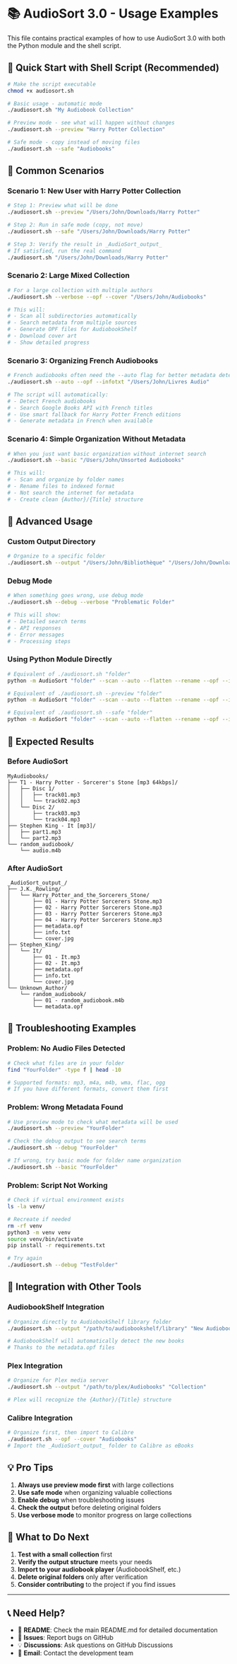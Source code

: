 # 📚 AudioSort 3.0 - Usage Examples

This file contains practical examples of how to use AudioSort 3.0 with both the Python module and the shell script.

## 🚀 Quick Start with Shell Script (Recommended)

```bash
# Make the script executable
chmod +x audiosort.sh

# Basic usage - automatic mode
./audiosort.sh "My Audiobook Collection"

# Preview mode - see what will happen without changes
./audiosort.sh --preview "Harry Potter Collection"

# Safe mode - copy instead of moving files
./audiosort.sh --safe "Audiobooks"
```

## 📖 Common Scenarios

### Scenario 1: New User with Harry Potter Collection

```bash
# Step 1: Preview what will be done
./audiosort.sh --preview "/Users/John/Downloads/Harry Potter"

# Step 2: Run in safe mode (copy, not move)
./audiosort.sh --safe "/Users/John/Downloads/Harry Potter"

# Step 3: Verify the result in _AudioSort_output_
# If satisfied, run the real command
./audiosort.sh "/Users/John/Downloads/Harry Potter"
```

### Scenario 2: Large Mixed Collection

```bash
# For a large collection with multiple authors
./audiosort.sh --verbose --opf --cover "/Users/John/Audiobooks"

# This will:
# - Scan all subdirectories automatically
# - Search metadata from multiple sources
# - Generate OPF files for AudiobookShelf
# - Download cover art
# - Show detailed progress
```

### Scenario 3: Organizing French Audiobooks

```bash
# French audiobooks often need the --auto flag for better metadata detection
./audiosort.sh --auto --opf --infotxt "/Users/John/Livres Audio"

# The script will automatically:
# - Detect French audiobooks
# - Search Google Books API with French titles
# - Use smart fallback for Harry Potter French editions
# - Generate metadata in French when available
```

### Scenario 4: Simple Organization Without Metadata

```bash
# When you just want basic organization without internet search
./audiosort.sh --basic "/Users/John/Unsorted Audiobooks"

# This will:
# - Scan and organize by folder names
# - Rename files to indexed format
# - Not search the internet for metadata
# - Create clean {Author}/{Title} structure
```

## 🔧 Advanced Usage

### Custom Output Directory

```bash
# Organize to a specific folder
./audiosort.sh --output "/Users/John/Bibliothèque" "/Users/John/Downloads/Audiobooks"
```

### Debug Mode

```bash
# When something goes wrong, use debug mode
./audiosort.sh --debug --verbose "Problematic Folder"

# This will show:
# - Detailed search terms
# - API responses
# - Error messages
# - Processing steps
```

### Using Python Module Directly

```bash
# Equivalent of ./audiosort.sh "folder"
python -m AudioSort "folder" --scan --auto --flatten --rename --opf --infotxt --cover

# Equivalent of ./audiosort.sh --preview "folder"
python -m AudioSort "folder" --scan --auto --flatten --rename --opf --infotxt --cover --dry-run

# Equivalent of ./audiosort.sh --safe "folder"
python -m AudioSort "folder" --scan --auto --flatten --rename --opf --infotxt --cover --copy
```

## 📁 Expected Results

### Before AudioSort
```
MyAudiobooks/
├── T1 - Harry Potter - Sorcerer's Stone [mp3 64kbps]/
│   ├── Disc 1/
│   │   ├── track01.mp3
│   │   └── track02.mp3
│   └── Disc 2/
│       ├── track03.mp3
│       └── track04.mp3
├── Stephen King - It [mp3]/
│   ├── part1.mp3
│   └── part2.mp3
└── random_audiobook/
    └── audio.m4b
```

### After AudioSort
```
_AudioSort_output_/
├── J.K._Rowling/
│   └── Harry_Potter_and_the_Sorcerers_Stone/
│       ├── 01 - Harry Potter Sorcerers Stone.mp3
│       ├── 02 - Harry Potter Sorcerers Stone.mp3
│       ├── 03 - Harry Potter Sorcerers Stone.mp3
│       ├── 04 - Harry Potter Sorcerers Stone.mp3
│       ├── metadata.opf
│       ├── info.txt
│       └── cover.jpg
├── Stephen_King/
│   └── It/
│       ├── 01 - It.mp3
│       ├── 02 - It.mp3
│       ├── metadata.opf
│       ├── info.txt
│       └── cover.jpg
└── Unknown_Author/
    └── random_audiobook/
        ├── 01 - random_audiobook.m4b
        └── metadata.opf
```

## 🎯 Troubleshooting Examples

### Problem: No Audio Files Detected

```bash
# Check what files are in your folder
find "YourFolder" -type f | head -10

# Supported formats: mp3, m4a, m4b, wma, flac, ogg
# If you have different formats, convert them first
```

### Problem: Wrong Metadata Found

```bash
# Use preview mode to check what metadata will be used
./audiosort.sh --preview "YourFolder"

# Check the debug output to see search terms
./audiosort.sh --debug "YourFolder"

# If wrong, try basic mode for folder name organization
./audiosort.sh --basic "YourFolder"
```

### Problem: Script Not Working

```bash
# Check if virtual environment exists
ls -la venv/

# Recreate if needed
rm -rf venv
python3 -m venv venv
source venv/bin/activate
pip install -r requirements.txt

# Try again
./audiosort.sh --debug "TestFolder"
```

## 🎨 Integration with Other Tools

### AudiobookShelf Integration

```bash
# Organize directly to AudiobookShelf library folder
./audiosort.sh --output "/path/to/audiobookshelf/library" "New Audiobooks"

# AudiobookShelf will automatically detect the new books
# Thanks to the metadata.opf files
```

### Plex Integration

```bash
# Organize for Plex media server
./audiosort.sh --output "/path/to/plex/Audiobooks" "Collection"

# Plex will recognize the {Author}/{Title} structure
```

### Calibre Integration

```bash
# Organize first, then import to Calibre
./audiosort.sh --opf --cover "Audiobooks"
# Import the _AudioSort_output_ folder to Calibre as eBooks
```

## 💡 Pro Tips

1. **Always use preview mode first** with large collections
2. **Use safe mode** when organizing valuable collections
3. **Enable debug** when troubleshooting issues
4. **Check the output** before deleting original folders
5. **Use verbose mode** to monitor progress on large collections

## 🔗 What to Do Next

1. **Test with a small collection** first
2. **Verify the output structure** meets your needs
3. **Import to your audiobook player** (AudiobookShelf, etc.)
4. **Delete original folders** only after verification
5. **Consider contributing** to the project if you find issues

---

## 📞 Need Help?

- 📖 **README**: Check the main README.md for detailed documentation
- 🐛 **Issues**: Report bugs on GitHub
- 💡 **Discussions**: Ask questions on GitHub Discussions
- 📧 **Email**: Contact the development team